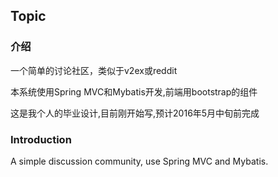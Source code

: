 ## Topic

### 介绍

一个简单的讨论社区，类似于v2ex或reddit

本系统使用Spring MVC和Mybatis开发,前端用bootstrap的组件

这是我个人的毕业设计,目前刚开始写,预计2016年5月中旬前完成

### Introduction

A simple discussion community, use Spring MVC and Mybatis.
